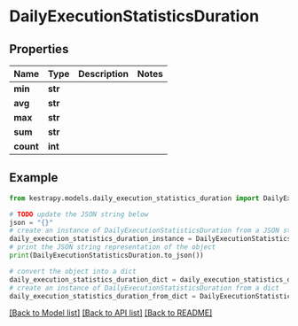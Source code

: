# DailyExecutionStatisticsDuration


## Properties

Name | Type | Description | Notes
------------ | ------------- | ------------- | -------------
**min** | **str** |  | 
**avg** | **str** |  | 
**max** | **str** |  | 
**sum** | **str** |  | 
**count** | **int** |  | 

## Example

```python
from kestrapy.models.daily_execution_statistics_duration import DailyExecutionStatisticsDuration

# TODO update the JSON string below
json = "{}"
# create an instance of DailyExecutionStatisticsDuration from a JSON string
daily_execution_statistics_duration_instance = DailyExecutionStatisticsDuration.from_json(json)
# print the JSON string representation of the object
print(DailyExecutionStatisticsDuration.to_json())

# convert the object into a dict
daily_execution_statistics_duration_dict = daily_execution_statistics_duration_instance.to_dict()
# create an instance of DailyExecutionStatisticsDuration from a dict
daily_execution_statistics_duration_from_dict = DailyExecutionStatisticsDuration.from_dict(daily_execution_statistics_duration_dict)
```
[[Back to Model list]](../README.md#documentation-for-models) [[Back to API list]](../README.md#documentation-for-api-endpoints) [[Back to README]](../README.md)


